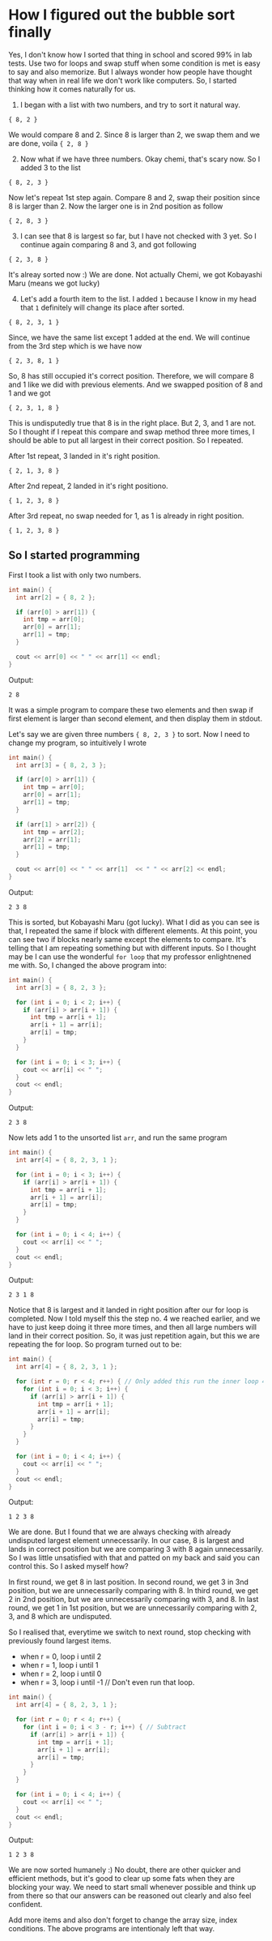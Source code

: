 # How I figured out the bubble sort finally

Yes, I don't know how I sorted that thing in school and scored 99% in lab tests. Use two for loops and swap stuff when some condition is met is easy to say and also memorize. But I always 
wonder how people have thought that way when in real life we don't work like computers. So, I started thinking how it comes naturally for us.

1. I began with a list with two numbers, and try to sort it natural way. 
``` 
{ 8, 2 }
```
We would compare 8 and 2. Since 8 is larger than 2, we swap them and we are done, voila `{ 2, 8 }`

2. Now what if we have three numbers. Okay chemi, that's scary now. So I added 3 to the list

```
{ 8, 2, 3 }
```

Now let's repeat 1st step again. Compare 8 and 2, swap their position since 8 is larger than 2. Now the larger one is in 2nd position as follow

```
{ 2, 8, 3 }
```

3. I can see that 8 is largest so far, but I have not checked with 3 yet. So I continue again comparing 8 and 3, and got following

```
{ 2, 3, 8 }
```

It's alreay sorted now :) We are done. Not actually Chemi, we got Kobayashi Maru (means we got lucky)


4. Let's add a fourth item to the list. I added `1` because I know in my head that `1` definitely will change its place after sorted.  

```
{ 8, 2, 3, 1 } 
```
Since, we have the same list except 1 added at the end. We will continue from the 3rd step which is we have now 
```
{ 2, 3, 8, 1 }
```
So, 8 has still occupied it's correct position. Therefore, we will compare 8 and 1 like we did with previous elements. And we swapped position of 8 and 1 and we 
got 

```
{ 2, 3, 1, 8 }
```

This is undisputedly true that 8 is in the right place. But 2, 3, and 1 are not. So I thought if I repeat this compare and swap method three more times, I should
be able to put all largest in their correct position. So I repeated.

After 1st repeat, 3 landed in it's right position.
```
{ 2, 1, 3, 8 }
```

After 2nd repeat, 2 landed in it's right positiono.
```
{ 1, 2, 3, 8 }
```

After 3rd repeat, no swap needed for 1, as 1 is already in right position. 
```
{ 1, 2, 3, 8 }
```


## So I started programming 

First I took a list with only two numbers.

```c++
int main() {
  int arr[2] = { 8, 2 };

  if (arr[0] > arr[1]) {
    int tmp = arr[0];
    arr[0] = arr[1];
    arr[1] = tmp;
  }

  cout << arr[0] << " " << arr[1] << endl;
}
```

Output:
```
2 8
```

It was a simple program to compare these two elements and then swap if first element is larger than second element, and then display them in stdout. 


Let's say we are given three numbers `{ 8, 2, 3 }` to sort. Now I need to change my program, so intuitively I wrote

```c++
int main() {
  int arr[3] = { 8, 2, 3 };

  if (arr[0] > arr[1]) {
    int tmp = arr[0];
    arr[0] = arr[1];
    arr[1] = tmp;
  }

  if (arr[1] > arr[2]) {
    int tmp = arr[2];
    arr[2] = arr[1];
    arr[1] = tmp;
  }

  cout << arr[0] << " " << arr[1]  << " " << arr[2] << endl;
}
```

Output: 

```
2 3 8
```

This is sorted, but Kobayashi Maru (got lucky). What I did as you can see is that, I repeated the same if block with different elements. At this point, you can 
see two if blocks nearly same except the elements to compare. It's telling that I am repeating something but with different inputs. So I thought may be I can use
the wonderful `for loop` that my professor enlightnened me with. So, I changed the above program into: 


```c++
int main() {
  int arr[3] = { 8, 2, 3 };

  for (int i = 0; i < 2; i++) {
    if (arr[i] > arr[i + 1]) {
      int tmp = arr[i + 1];
      arr[i + 1] = arr[i];
      arr[i] = tmp;
    }
  }

  for (int i = 0; i < 3; i++) {
    cout << arr[i] << " ";
  }
  cout << endl;
}
```

Output: 
```
2 3 8
```

Now lets add 1 to the unsorted list `arr`, and run the same program

```c++
int main() {
  int arr[4] = { 8, 2, 3, 1 };

  for (int i = 0; i < 3; i++) {
    if (arr[i] > arr[i + 1]) {
      int tmp = arr[i + 1];
      arr[i + 1] = arr[i];
      arr[i] = tmp;
    }
  }

  for (int i = 0; i < 4; i++) {
    cout << arr[i] << " ";
  }
  cout << endl;
}
```

Output:
```
2 3 1 8 
```

Notice that 8 is largest and it landed in right position after our for loop is completed. Now I told myself this the step no. 4 we reached earlier, and we have 
to just keep doing it three more times, and then all large numbers will land in their correct position. So, it was just repetition again, but this we are repeating 
the for loop. So program turned out to be:

```c++
int main() {
  int arr[4] = { 8, 2, 3, 1 };

  for (int r = 0; r < 4; r++) { // Only added this run the inner loop 4 times 
    for (int i = 0; i < 3; i++) {
      if (arr[i] > arr[i + 1]) {
        int tmp = arr[i + 1];
        arr[i + 1] = arr[i];
        arr[i] = tmp;
      }
    }
  }          

  for (int i = 0; i < 4; i++) {
    cout << arr[i] << " ";
  }
  cout << endl;
}
```

Output: 
```
1 2 3 8
```


We are done. But I found that we are always checking with already undisputed largest element unnecessarily. In our case, 8 is largest and lands in correct position but
we are comparing 3 with 8 again unnecessarily. So I was little unsatisfied with that and patted on my back and said you can control this. So I asked myself how?

In first round, we get 8 in last position. 
In second round, we get 3 in 3nd position, but we are unnecessarily comparing with 8. 
In third round, we get 2 in 2nd position, but we are unnecessarily comparing with 3, and 8. 
In last round, we get 1 in 1st position, but we are unnecessarily comparing with 2, 3, and 8 which are undisputed. 


So I realised that, everytime we switch to next round, stop checking with previously found largest items. 

* when r = 0, loop i until 2
* when r = 1, loop i until 1
* when r = 2, loop i until 0
* when r = 3, loop i until -1 // Don't even run that loop. 

```c++
int main() {
  int arr[4] = { 8, 2, 3, 1 };

  for (int r = 0; r < 4; r++) {
    for (int i = 0; i < 3 - r; i++) { // Subtract 
      if (arr[i] > arr[i + 1]) {
        int tmp = arr[i + 1];
        arr[i + 1] = arr[i];
        arr[i] = tmp;
      }
    }
  }

  for (int i = 0; i < 4; i++) {
    cout << arr[i] << " ";
  }
  cout << endl;
}
```

Output: 
```
1 2 3 8
```

We are now sorted humanely :) No doubt, there are other quicker and efficient methods, but it's good to clear up some fats when they are blocking your way. We 
need to start small whenever possible and think up from there so that our answers can be reasoned out clearly and also feel confident.  

Add more items and also don't forget to change the array size, index conditions. The above programs are intentionaly left that way. 
